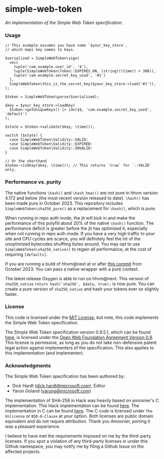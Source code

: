 # simple-web-token

_An implementation of the Simple Web Token specification._

### Usage

```HACK
// This example assumes you have some `$your_key_store`,
// which maps key names to keys.

$serialized = SimpleWebToken\sign(
  vec[
    tuple('com.example.user_id', '4'),
    tuple(SimpleWebToken\Token::EXPIRES_ON, (string)(\time() + 300)),
    tuple('com.example.secret_key_used', '#1')
  ],
  SimpleWebToken\this_is_the_secret_key($your_key_store->load('#1')),
);

$token = SimpleWebToken\parse($serialized);

$key = $your_key_store->loadKey(
  $token->getUniqueKeys() |> idx($$, 'com.example.secret_key_used', 'default')
);

$state = $token->validate($key, \time());

switch ($state) {
  case SimpleWebToken\Validity::VALID:
  case SimpleWebToken\Validity::EXPIRED:
  case SimpleWebToken\Validity::INVALID:
}

// Or the shorthand
$token->isOkay($key, \time()); // This returns `true` for `::VALID` only.
```

### Performance vs. purity

The native functions `\hash()` and `\hash_hmac()` are not pure in hhvm version 4.172
and below (the most recent version released to date). `\hash()` has been made pure
in October 2023. This repository includes `SimpleWebToken\sha256_pure()` as
a replacement for `\hash()`, which is pure.

When running in repo auth mode, the jit will kick in and make the performance of
this polyfill about 20% of the native `\hash()` function. The performance deficit
is greater before the jit has optimized it, especially when not running in repo
auth mode. If you have a very high traffic to your site and CPU cycles are scarce,
you will definitely feel the hit of the unoptimized bytecodes shuffling bytes
around. You may opt to use `SimpleWebToken\sha256_native()` to regain all
performance, at the cost of requiring `[defaults]`.

If you are running a build of hhvm@next at or after [this commit](https://github.com/facebook/hhvm/commit/9ec4a4400535521c74ebc9db47dcdf7b9785a2bc)
from October 2023. You can pass a native wrapper with a pure context.

The latest release Oxygen is able to run on hhvm@next. This version of
`sha256_native` `return hash('sha256', $data, true);` is now pure.
You can create a pure version of `sha256_native` and hash your tokens ever
so slightly faster.

### License

This code is licensed under the [MIT License](./LICENSE), but note,
this code implements the Simple Web Token specification.

The Simple Web Token specification version 0.9.5.1, which can be found [here](<https://learn.microsoft.com/en-us/previous-versions/azure/azure-services/hh781551(v=azure.100)?redirectedfrom=MSDN>),
is licensed under the [Open Web Foundation Agreement Version 0.9](https://www.openwebfoundation.org/the-agreements/the-owf-0-9-agreements-necessary-claims/open-web-foundation-agreement-0-9).
This license is permissive, as long as you do not take
non-defensive patent legal action against implementers of the specification.
This also applies to this implementation (and implementer).

### Acknowledgments

The Simple Web Token specification has been authored by:

- Dick Hardt (dick.hardt@microsoft.com), Editor
- Yaron Goland (yarong@microsoft.com)

The implementation of SHA-256 in Hack was heavily based on amosnier's C implementation.
This Hack implementation can be found [here](https://github.com/hershel-theodore-layton/simple-web-token/blob/master/src/_Private/sha256.c.hack).
The implementation in C can be found [here](https://github.com/amosnier/sha-2/tree/b29613850d6e54e7159197ef42c7d22d012b6367).
The C code is licensed under `The Unlicense` or `BSD-0-Clause` at your option.
Both licenses are public domain equivalent and do not require attribution.
Thank you Amosnier, porting it was a pleasant experience.

I believe to have met the requirements imposed on me by the third-party licenses.
If you spot a violation of any third-party licenses in under this Github namespace,
you may notify me by filing a Github Issue on the affected projects.
